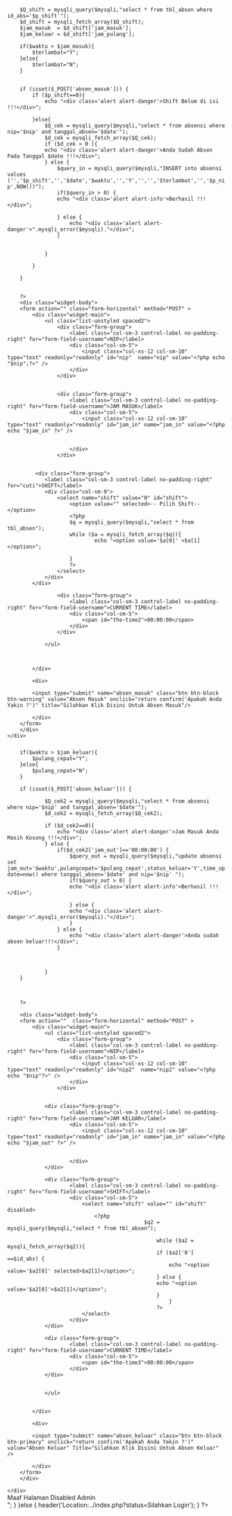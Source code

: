 <?php
error_reporting(0);
$sesi_username			= isset($_SESSION['username']) ? $_SESSION['username'] : NULL;
if ($sesi_username != NULL || !empty($sesi_username) ||$_SESSION['leveluser']=='5' )

{

$date         	= date("Y-m-d");
$day          	= date("D");
$date_sekarang 	= tgl_indo($date); 
$day_date      	= "$day/$date_sekarang";
$waktu      	= gmdate('H:i' ,gmdate('U')+25200);


$Q_absen = mysqli_query($mysqli,"select * from absensi where nip='$nip' and tanggal_absen='$date'");
$d_absen = mysqli_fetch_array($Q_absen);
$id_abs	=$d_absen['id_abs'];
$jam_in	=$d_absen['jam_in'];
$jam_out=$d_absen['jam_out'];


$querysetabsen = mysqli_query($mysqli,"SELECT * FROM master");
$datasetabsensi = mysqli_fetch_array($querysetabsen);

if($datasetabsensi['absensi']=='Y'){
	


?>

<div class="col-xs-6 col-sm-4 pricing-box">
	<div class="widget-box widget-color-orange">
		<div class="widget-header">
			<h5 class="widget-title bigger lighter"><?php echo "$day_date";?></h5>
		</div>
		<?php
		$p_nip = isset($_POST['nip']) ? $_POST['nip'] : "";
		$p_shift = isset($_POST['shift']) ? $_POST['shift'] : "";
		 
		$Q_shift = mysqli_query($mysqli,"select * from tbl_absen where id_abs='$p_shift'");
		$d_shift = mysqli_fetch_array($Q_shift);
		$jam_masuk  = $d_shift['jam_masuk'];
		$jam_keluar = $d_shift['jam_pulang'];
		
		if($waktu > $jam_masuk){
			$terlambat="Y";
		}else{
			$terlambat="N";
		}
		
		 
		if (isset($_POST['absen_masuk'])) { 
			if ($p_shift==0){
				echo "<div class='alert alert-danger'>Shift Belum di isi !!!</div>";
				
			}else{
				$Q_cek = mysqli_query($mysqli,"select * from absensi where nip='$nip' and tanggal_absen='$date'");
				$d_cek = mysqli_fetch_array($Q_cek);
				if ($d_cek > 0 ){
				echo "<div class='alert alert-danger'>Anda Sudah Absen Pada Tanggal $date !!!</div>";
				} else {
					$query_in = mysqli_query($mysqli,"INSERT into absensi values ('','$p_shift','','$date','$waktu','','Y','','','$terlambat','','$p_nip',NOW())");
					if($query_in > 0) {
					echo "<div class='alert alert-info'>Berhasil !!!</div>";	
						
					} else {
						echo "<div class='alert alert-danger'>".mysqli_error($mysqli)."</div>";
					}
					
					
				}
			
			} 
			 
		}
		 
		 
		?>
		<div class="widget-body">
		<form action="" class="form-horizontal" method="POST" > 
			<div class="widget-main">
				<ul class="list-unstyled spaced2">
					<div class="form-group">
                        <label class="col-sm-3 control-label no-padding-right" for="form-field-username">NIP</label>
                        <div class="col-sm-5">
                            <input class="col-xs-12 col-sm-10"  type="text" readonly="readonly" id="nip"  name="nip" value="<?php echo "$nip";?>" />
                        </div>
                    </div>
					
					
					<div class="form-group">
                        <label class="col-sm-3 control-label no-padding-right" for="form-field-username">JAM MASUK</label>
                        <div class="col-sm-5">
                            <input class="col-xs-12 col-sm-10"  type="text" readonly="readonly" id="jam_in" name="jam_in" value="<?php echo "$jam_in" ?>" />
							
							
                        </div>
					</div>
					
					
			 <div class="form-group">
                <label class="col-sm-3 control-label no-padding-right" for="cuti">SHIFT</label>
                <div class="col-sm-9">
                    <select name="shift" value="0" id="shift">
                        <option value="" selected>-- Pilih Shift--</option>
                        <?php
                        $q = mysqli_query($mysqli,"select * from tbl_absen");
                        while ($a = mysqli_fetch_array($q)){
                                echo "<option value='$a[0]' >$a[1]</option>";
                           
                        }
                        ?>
                    </select>
                </div>
            </div>
				
					<div class="form-group">
                        <label class="col-sm-3 control-label no-padding-right" for="form-field-username">CURRENT TIME</label>
                        <div class="col-sm-5">
                            <span id="the-time2">00:00:00</span>
                        </div>
                    </div>	
					
				</ul>

				
				
			</div>

			<div>
			
			<input type="submit" name="absen_masuk" class="btn btn-block btn-warning" value="Absen Masuk" onclick="return confirm('Apakah Anda Yakin ?')" title="Silahkan Klik Disini Untuk Absen Masuk"/>
			
			</div>
		</form>	
		</div>
	</div>
</div>

<div class="col-xs-6 col-sm-4 pricing-box">
	<div class="widget-box widget-color-blue">
		<div class="widget-header">
			<h5 class="widget-title bigger lighter"><?php echo "$day_date";?></h5>
		</div>
		<?php
		$p_nip2 = isset($_POST['nip2']) ? $_POST['nip2'] : "";
		
		if($waktu > $jam_keluar){
			$pulang_cepat="Y";
		}else{
			$pulang_cepat="N";
		}
		
		if (isset($_POST['absen_keluar'])) { 
		
				$Q_cek2 = mysqli_query($mysqli,"select * from absensi where nip='$nip' and tanggal_absen='$date'");
				$d_cek2 = mysqli_fetch_array($Q_cek2);
				
				if ($d_cek2==0){
					echo "<div class='alert alert-danger'>Jam Masuk Anda Masih Kosong !!!</div>";
				} else {
					if($d_cek2['jam_out']=='00:00:00') {
						$query_out = mysqli_query($mysqli,"update absensi set jam_out='$waktu',pulangcepat='$pulang_cepat',status_keluar='Y',time_update=now() where tanggal_absen='$date' and nip='$nip' ");
						if($query_out > 0) {
						echo "<div class='alert alert-info'>Berhasil !!!</div>";	
						
						} else {
						echo "<div class='alert alert-danger'>".mysqli_error($mysqli)."</div>";
						}
					} else {
						echo "<div class='alert alert-danger'>Anda sudah absen keluar!!!</div>";
					}
					
					
						
				}
		}
		
		
		
		?>
		
		<div class="widget-body">
		<form action=""  class="form-horizontal" method="POST" > 
			<div class="widget-main">
				<ul class="list-unstyled spaced2">
					<div class="form-group">
                        <label class="col-sm-3 control-label no-padding-right" for="form-field-username">NIP</label>
                        <div class="col-sm-5">
                            <input class="col-xs-12 col-sm-10"  type="text" readonly="readonly" id="nip2"  name="nip2" value="<?php echo "$nip"?>" />
                        </div>
                    </div>
					
					
				<div class="form-group">
                        <label class="col-sm-3 control-label no-padding-right" for="form-field-username">JAM KELUAR</label>
                        <div class="col-sm-5">
                            <input class="col-xs-12 col-sm-10"  type="text" readonly="readonly" id="jam_in" name="jam_in" value="<?php echo "$jam_out" ?>" />
							
							
                        </div>
                </div>	
				
				<div class="form-group">
                        <label class="col-sm-3 control-label no-padding-right" for="form-field-username">SHIFT</label>
                        <div class="col-sm-5">
                            <select name="shift" value="" id="shift" disabled>
								<?php
												$q2 = mysqli_query($mysqli,"select * from tbl_absen");

													while ($a2 = mysqli_fetch_array($q2)){
													if ($a2['0'] ==$id_abs) {
														echo "<option value='$a2[0]' selected>$a2[1]</option>";
													} else {
													echo "<option value='$a2[0]'>$a2[1]</option>";
													}
														}
													?>
							</select>
                        </div>
                </div>	
					
				<div class="form-group">
                        <label class="col-sm-3 control-label no-padding-right" for="form-field-username">CURRENT TIME</label>
                        <div class="col-sm-5">
                            <span id="the-time3">00:00:00</span>
                        </div>
                </div>	
				
					
				</ul>

				
			</div>

			<div>
			
			<input type="submit" name="absen_keluar" class="btn btn-block btn-primary" onclick="return confirm('Apakah Anda Yakin ?')" value="Absen Keluar" Title="Silahkan Klik Disini Untuk Absen Keluar" />
			
			</div>
		</form>	
		</div>
		
	</div>
</div>

<?php
} else {
	echo "<div class='alert alert-danger'>Maaf Halaman Disabled Admin</div>";
  }
}else {
    header('Location:../index.php?status=Silahkan Login');
}
?>	
